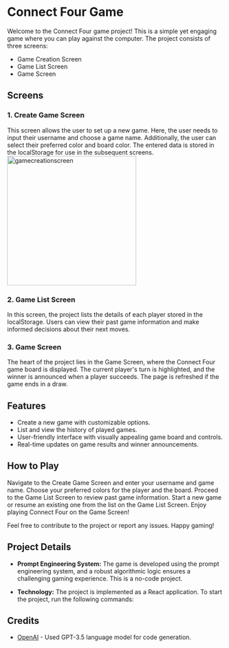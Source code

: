 # Connect Four Game

Welcome to the Connect Four game project! This is a simple yet engaging game where you can play against the computer. The project consists of three screens: 

- Game Creation Screen
- Game List Screen
- Game Screen

## Screens

### 1. Create Game Screen

This screen allows the user to set up a new game. Here, the user needs to input their username and choose a game name. Additionally, the user can select their preferred color and board color. The entered data is stored in the localStorage for use in the subsequent screens. 
<br/>
<img width="300" alt="gamecreationscreen" src="https://hizliresim.com/4ggsrz2">

### 2. Game List Screen

In this screen, the project lists the details of each player stored in the localStorage. Users can view their past game information and make informed decisions about their next moves.

### 3. Game Screen

The heart of the project lies in the Game Screen, where the Connect Four game board is displayed. The current player's turn is highlighted, and the winner is announced when a player succeeds. The page is refreshed if the game ends in a draw.


## Features

- Create a new game with customizable options.
- List and view the history of played games.
- User-friendly interface with visually appealing game board and controls.
- Real-time updates on game results and winner announcements.

## How to Play
Navigate to the Create Game Screen and enter your username and game name.
Choose your preferred colors for the player and the board.
Proceed to the Game List Screen to review past game information.
Start a new game or resume an existing one from the list on the Game List Screen.
Enjoy playing Connect Four on the Game Screen!

Feel free to contribute to the project or report any issues. Happy gaming!


## Project Details

- **Prompt Engineering System:** The game is developed using the prompt engineering system, and a robust algorithmic logic ensures a challenging gaming experience. This is a no-code project.

- **Technology:** The project is implemented as a React application. To start the project, run the following commands:

## Credits

- [OpenAI](https://www.openai.com/) - Used GPT-3.5 language model for code generation.
